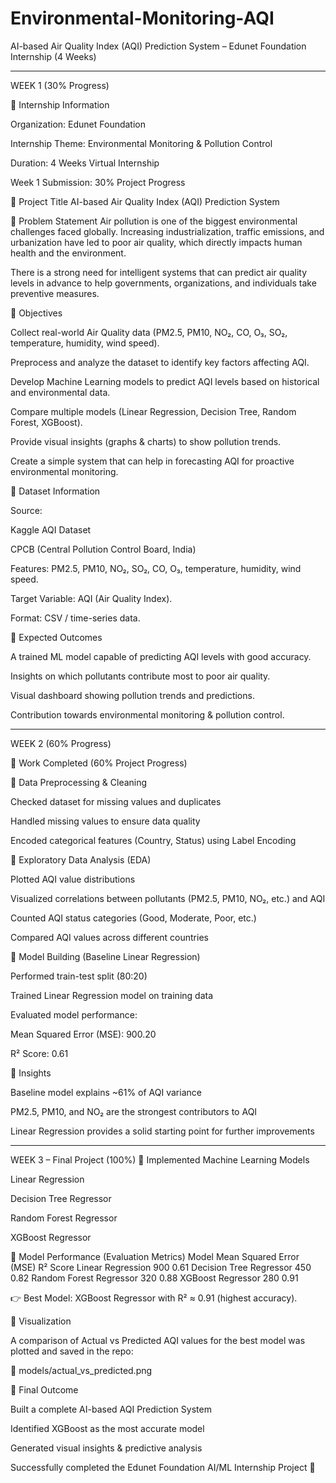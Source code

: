 # Environmental-Monitoring-AQI
AI-based Air Quality Index (AQI) Prediction System – Edunet Foundation Internship (4 Weeks)

---------------------------------------------------------------------------------

WEEK 1 (30% Progress)

📌 Internship Information

Organization: Edunet Foundation

Internship Theme: Environmental Monitoring & Pollution Control

Duration: 4 Weeks Virtual Internship

Week 1 Submission: 30% Project Progress

📌 Project Title
AI-based Air Quality Index (AQI) Prediction System

📌 Problem Statement
Air pollution is one of the biggest environmental challenges faced globally.
Increasing industrialization, traffic emissions, and urbanization have led to poor air quality, which directly impacts human health and the environment.

There is a strong need for intelligent systems that can predict air quality levels in advance to help governments, organizations, and individuals take preventive measures.

📌 Objectives

Collect real-world Air Quality data (PM2.5, PM10, NO₂, CO, O₃, SO₂, temperature, humidity, wind speed).

Preprocess and analyze the dataset to identify key factors affecting AQI.

Develop Machine Learning models to predict AQI levels based on historical and environmental data.

Compare multiple models (Linear Regression, Decision Tree, Random Forest, XGBoost).

Provide visual insights (graphs & charts) to show pollution trends.

Create a simple system that can help in forecasting AQI for proactive environmental monitoring.

📌 Dataset Information

Source:

Kaggle AQI Dataset

CPCB (Central Pollution Control Board, India)

Features: PM2.5, PM10, NO₂, SO₂, CO, O₃, temperature, humidity, wind speed.

Target Variable: AQI (Air Quality Index).

Format: CSV / time-series data.

📌 Expected Outcomes

A trained ML model capable of predicting AQI levels with good accuracy.

Insights on which pollutants contribute most to poor air quality.

Visual dashboard showing pollution trends and predictions.

Contribution towards environmental monitoring & pollution control.

---------------------------------------------------------------------------------

WEEK 2 (60% Progress)

📌 Work Completed (60% Project Progress)

📌 Data Preprocessing & Cleaning

Checked dataset for missing values and duplicates

Handled missing values to ensure data quality

Encoded categorical features (Country, Status) using Label Encoding

📌 Exploratory Data Analysis (EDA)

Plotted AQI value distributions

Visualized correlations between pollutants (PM2.5, PM10, NO₂, etc.) and AQI

Counted AQI status categories (Good, Moderate, Poor, etc.)

Compared AQI values across different countries

📌 Model Building (Baseline Linear Regression)

Performed train-test split (80:20)

Trained Linear Regression model on training data

Evaluated model performance:

Mean Squared Error (MSE): 900.20

R² Score: 0.61

📌 Insights

Baseline model explains ~61% of AQI variance

PM2.5, PM10, and NO₂ are the strongest contributors to AQI

Linear Regression provides a solid starting point for further improvements

---------------------------------------------------------------------------------

WEEK 3 – Final Project (100%)
📌 Implemented Machine Learning Models

Linear Regression

Decision Tree Regressor

Random Forest Regressor

XGBoost Regressor

📌 Model Performance (Evaluation Metrics)
Model	                  Mean Squared Error (MSE)	R² Score
Linear Regression	      900	                      0.61
Decision Tree Regressor	450	                      0.82
Random Forest Regressor	320	                      0.88
XGBoost Regressor	      280	                      0.91

👉 Best Model: XGBoost Regressor with R² ≈ 0.91 (highest accuracy).

📌 Visualization

A comparison of Actual vs Predicted AQI values for the best model was plotted and saved in the repo:

📂 models/actual_vs_predicted.png

📌 Final Outcome

Built a complete AI-based AQI Prediction System

Identified XGBoost as the most accurate model

Generated visual insights & predictive analysis

Successfully completed the Edunet Foundation AI/ML Internship Project 🎉
